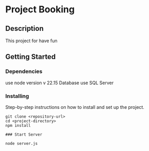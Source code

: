 # Project Booking

## Description

This project for have fun

## Getting Started

### Dependencies

use node version v 22.15
Database use SQL Server

### Installing

Step-by-step instructions on how to install and set up the project.

```shell
git clone <repository-url>
cd <project-directory>
npm install

### Start Server

node server.js